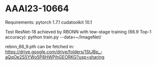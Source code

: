 # AAAI23-10664
Requirements: pytorch 1.7.1 cudatoolkit 10.1

Test ResNet-18 achieved by RBONN with tew-stage training (66.9 Top-1 accuracy):
python train.py --data=~/ImageNet/

rebnn_66_9.pth can be fetched in:
https://drive.google.com/drive/folders/1StJBp_-aQqOe2S5YWo5P8HWPjhGEORKG?usp=sharing
